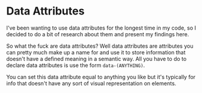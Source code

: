 # Data Attributes

I've been wanting to use data attributes for the longest time in my code, so I decided to do a bit of research about them and present my findings here.  

So what the fuck are data attributes? Well data attributes are attributes you can pretty much make up a name for and use it to store information that doesn't have a defined meaning in a semantic way. All you have to do to declare data attributes is use the form `data-(ANYTHING)`.

You can set this data attribute equal to anything you like but it's typically for info that doesn't have any sort of visual representation on elements.
